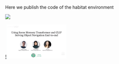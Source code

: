 Here we publish the code of the habitat environment

[![](https://bb-embed.herokuapp.com/embed?v=BV1jS4y1w7SW)](https://player.bilibili.com/player.html?aid=614125538&bvid=BV1Eh4y1475R&cid=1146214248&page=1)

[//]: # ([![Image text]&#40;https://github.com/Chortine/Habitat-Object-Navigation/blob/main/resource/img_bilibili.png&#41;]&#40;https://www.bilibili.com/video/BV1Eh4y1475R/?spm_id_from=333.999.0.0&#41;)

[!<img src="https://github.com/Chortine/Habitat-Object-Navigation/blob/main/resource/img_bilibili.png" width="192" height="108">](https://www.bilibili.com/video/BV1Eh4y1475R/?spm_id_from=333.999.0.0)
